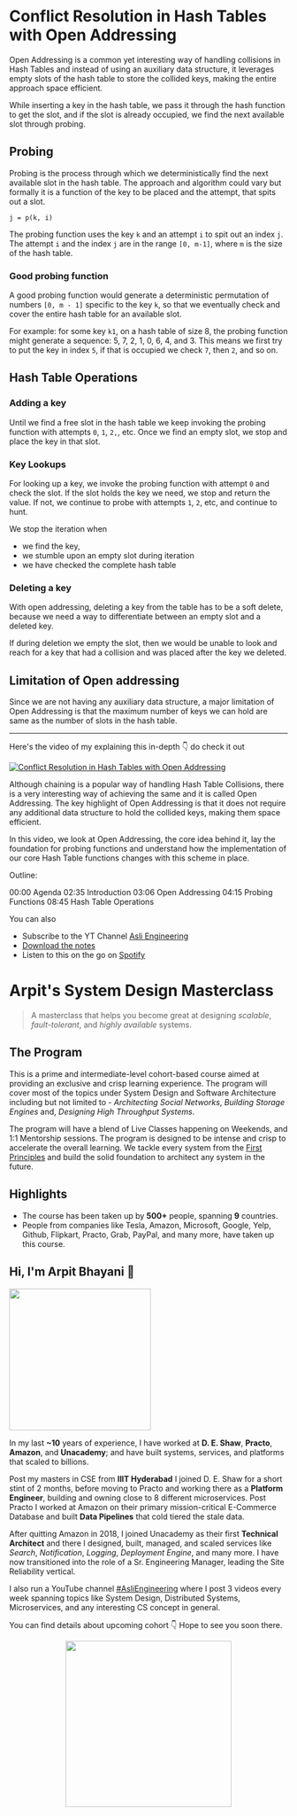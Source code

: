 Conflict Resolution in Hash Tables with Open Addressing
===


Open Addressing is a common yet interesting way of handling collisions in Hash Tables and instead of using an auxiliary data structure, it leverages empty slots of the hash table to store the collided keys, making the entire approach space efficient.

While inserting a key in the hash table, we pass it through the hash function to get the slot, and if the slot is already occupied, we find the next available slot through probing.

## Probing

Probing is the process through which we deterministically find the next available slot in the hash table. The approach and algorithm could vary but formally it is a function of the key to be placed and the attempt, that spits out a slot.

```
j = p(k, i)
```

The probing function uses the key `k` and an attempt `i` to spit out an index `j`. The attempt `i` and the index `j` are in the range `[0, m-1]`, where `m` is the size of the hash table.

### Good probing function

A good probing function would generate a deterministic permutation of numbers `[0, m - 1]` specific to the key `k`, so that we eventually check and cover the entire hash table for an available slot.

For example: for some key `k1`, on a hash table of size 8, the probing function might generate a sequence: 5, 7, 2, 1, 0, 6, 4, and 3. This means we first try to put the key in index `5`, if that is occupied we check `7`, then `2`, and so on.

## Hash Table Operations

### Adding a key

Until we find a free slot in the hash table we keep invoking the probing function with attempts `0`, `1`, `2,`, etc. Once we find an empty slot, we stop and place the key in that slot.

### Key Lookups

For looking up a key, we invoke the probing function with attempt `0` and check the slot. If the slot holds the key we need, we stop and return the value. If not, we continue to probe with attempts `1`, `2`, etc, and continue to hunt.

We stop the iteration when

- we find the key,
- we stumble upon an empty slot during iteration
- we have checked the complete hash table

### Deleting a key

With open addressing, deleting a key from the table has to be a soft delete, because we need a way to differentiate between an empty slot and a deleted key.

If during deletion we empty the slot, then we would be unable to look and reach for a key that had a collision and was placed after the key we deleted.

## Limitation of Open addressing

Since we are not having any auxiliary data structure, a major limitation of Open Addressing is that the maximum number of keys we can hold are same as the number of slots in the hash table.
<hr />


<p>Here's the video of my explaining this in-depth 👇‍ do check it out</p>

[![Conflict Resolution in Hash Tables with Open Addressing](https://i.ytimg.com/vi/6_yFb7icd_c/mqdefault.jpg)](https://www.youtube.com/watch?v=6_yFb7icd_c)

Although chaining is a popular way of handling Hash Table Collisions, there is a very interesting way of achieving the same and it is called Open Addressing. The key highlight of Open Addressing is that it does not require any additional data structure to hold the collided keys, making them space efficient.

In this video, we look at Open Addressing, the core idea behind it, lay the foundation for probing functions and understand how the implementation of our core Hash Table functions changes with this scheme in place.

Outline:

00:00 Agenda
02:35 Introduction
03:06 Open Addressing
04:15 Probing Functions
08:45 Hash Table Operations

You can also
 - Subscribe to the YT Channel [Asli Engineering](https://youtube.com/c/ArpitBhayani)
 - [Download the notes](https://drive.google.com/file/d/1bvdtGMKVou-bfuOHzX3izdx2FHfQTpYS/view?usp=sharing)
 - Listen to this on the go on [Spotify](https://open.spotify.com/show/7qMoamm2iZQrsPVm6IQLoD)

# Arpit's System Design Masterclass

> A masterclass that helps you become great at designing _scalable_, _fault-tolerant_, and _highly available_ systems.

## The Program

This is a prime and intermediate-level cohort-based course aimed at providing an exclusive and crisp learning experience. The program will cover most of the topics under System Design and Software Architecture including but not limited to - _Architecting Social Networks_, _Building Storage Engines_ and, _Designing High Throughput Systems_.

The program will have a blend of Live Classes happening on Weekends, and 1:1 Mentorship sessions. The program is designed to be intense and crisp to accelerate the overall learning. We tackle every system from the [First Principles](https://en.wikipedia.org/wiki/First_principle) and build the solid foundation to architect any system in the future.


## Highlights

 - The course has been taken up by __500+__ people, spanning __9__ countries.
 - People from companies like Tesla, Amazon, Microsoft, Google, Yelp, Github, Flipkart, Practo, Grab, PayPal, and many more, have taken up this course.


## Hi, I'm Arpit Bhayani 👋

<img width="256px" src="https://arpitbhayani.me/static/img/arpit.jpg" />

In my last **~10** years of experience, I have worked at **D. E. Shaw**, **Practo**, **Amazon**, and **Unacademy**; and have built systems, services, and platforms that scaled to billions.

Post my masters in CSE from **IIIT Hyderabad** I joined D. E. Shaw for a short stint of 2 months, before moving to Practo and working there as a **Platform Engineer**, building and owning close to 8 different microservices. Post Practo I worked at Amazon on their primary mission-critical E-Commerce Database and built **Data Pipelines** that cold tiered the stale data.

After quitting Amazon in 2018, I joined Unacademy as their first **Technical Architect** and there I designed, built, managed, and scaled services like _Search_, _Notification_, _Logging_, _Deployment Engine_, and many more. I have now transitioned into the role of a Sr. Engineering Manager, leading the Site Reliability vertical.

I also run a YouTube channel [#AsliEngineering](https://www.youtube.com/c/ArpitBhayani) where I post 3 videos every week spanning topics like System Design, Distributed Systems, Microservices, and any interesting CS concept in general.

You can find details about upcoming cohort 👇‍ Hope to see you soon there.

<center>
<a target="_blank" href="https://arpitbhayani.me/masterclass">
<img src="https://user-images.githubusercontent.com/4745789/137859181-d4499cf4-ce65-4466-8b88-a078ece0f081.PNG" width="300px" />
</a>
</center>